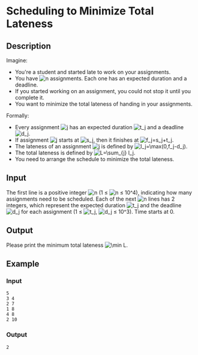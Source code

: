 # Scheduling to Minimize Total Lateness

## Description

Imagine:

- You're a student and started late to work on your assignments.
- You have ![n](https://render.githubusercontent.com/render/math?math=n) assignments. Each one has an expected duration and a deadline.
- If you started working on an assignment, you could not stop it until you complete it.
- You want to minimize the total lateness of handing in your assignments.

Formally:

- Every assignment ![j](https://render.githubusercontent.com/render/math?math=j) has an expected duration ![t_j](https://render.githubusercontent.com/render/math?math=t_j) and a deadline ![d_j](https://render.githubusercontent.com/render/math?math=d_j).
- If assignment ![j](https://render.githubusercontent.com/render/math?math=j) starts at ![s_j](https://render.githubusercontent.com/render/math?math=s_j), then it finishes at ![f_j=s_j+t_j](https://render.githubusercontent.com/render/math?math=f_j%3Ds_j%2Bt_j).
- The lateness of an assignment ![j](https://render.githubusercontent.com/render/math?math=j) is defined by ![l_j=\max(0,f_j-d_j)](https://render.githubusercontent.com/render/math?math=l_j%3D%5Cmax(0%2Cf_j-d_j)).
- The total lateness is defined by ![L=\sum_{j} l_j](https://render.githubusercontent.com/render/math?math=L%3D%5Csum_%7Bj%7D%20l_j).
- You need to arrange the schedule to minimize the total lateness.

## Input

The first line is a positive integer ![n](https://render.githubusercontent.com/render/math?math=n) (1 ≤ ![n](https://render.githubusercontent.com/render/math?math=n) ≤ 10^4), indicating how many assignments need to be scheduled. Each of the next ![n](https://render.githubusercontent.com/render/math?math=n) lines has 2 integers, which represent the expected duration ![t_j](https://render.githubusercontent.com/render/math?math=t_j) and the deadline ![d_j](https://render.githubusercontent.com/render/math?math=d_j) for each assignment (1 ≤ ![t_j](https://render.githubusercontent.com/render/math?math=t_j), ![d_j](https://render.githubusercontent.com/render/math?math=d_j) ≤ 10^3). Time starts at 0.

## Output

Please print the minimum total lateness ![\min L](https://render.githubusercontent.com/render/math?math=%5Cmin%20L).

## Example

### Input

```text
5
3 4
2 7
1 8
4 8
2 10
```

### Output

```text
2
```
